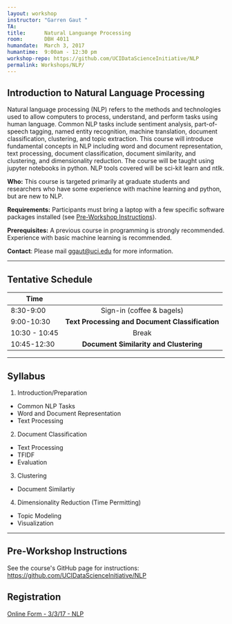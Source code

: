 ```yaml
---
layout: workshop
instructor: "Garren Gaut "
TA: 		
title: 		Natural Languange Processing
room:		DBH 4011
humandate:	March 3, 2017
humantime:	9:00am - 12:30 pm 
workshop-repo: https://github.com/UCIDataScienceInitiative/NLP
permalink: Workshops/NLP/
---
```


## Introduction to Natural Language Processing  

Natural language processing (NLP) refers to the methods and technologies used to allow computers to process, understand, and perform tasks using human language. 
Common NLP tasks include sentiment analysis, part-of-speech tagging, named entity recognition, machine translation, document classification, clustering, and topic extraction.
This course will introduce fundamental concepts in NLP including word and document representation, text processing, document classification, document similarity, and clustering, and dimensionality reduction. 
The course will be taught using jupyter notebooks in python. NLP tools covered will be sci-kit learn and ntlk. 

**Who:** This course is targeted primarily at graduate students and researchers who have some experience with machine learning and python, but are new to NLP.  

**Requirements:** Participants must bring a laptop with a few specific software packages installed (see [Pre-Workshop Instructions](#Instructions)). 

**Prerequisites:** A previous course in programming is strongly recommended. Experience with basic machine learning is recommended. 

**Contact**: Please mail [ggaut@uci.edu](mailto:ggaut@.edu) for more information.

* * *

## <a name="Schedule"></a>Tentative Schedule

| Time               |               |
| ------------- |:-------------:|
| 8:30-9:00   | Sign-in (coffee & bagels)     |
| 9:00-10:30   | **Text Processing and Document Classification**          |
| 10:30 - 10:45 | Break         |
| 10:45-12:30   | **Document Similarity and Clustering**          |


* * *

## <a name="Syllabus"></a>Syllabus

1. Introduction/Preparation
  * Common NLP Tasks 
  * Word and Document Representation
  * Text Processing 
2. Document Classification
  * Text Processing 
  * TFIDF
  * Evaluation 
3. Clustering 
  * Document Similartiy       
4. Dimensionality Reduction (Time Permitting)
  * Topic Modeling 
  * Visualization 
 
* * *

## <a name="Instructions"></a>Pre-Workshop Instructions

See the course's GitHub page for instructions: <https://github.com/UCIDataScienceInitiative/NLP>

## <a name="Registration"></a>Registration
<script type="text/javascript" src="https://uci-oai.formstack.com/forms/js.php/nlp030317"></script><noscript><a href="https://uci-oai.formstack.com/forms/nlp030317" title="Online Form">Online Form - 3/3/17 - NLP</a></noscript>
